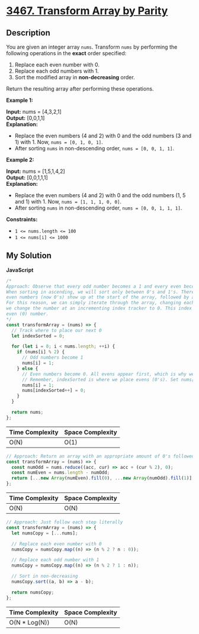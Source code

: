 # [3467. Transform Array by Parity](https://leetcode.com/problems/transform-array-by-parity)

## Description

You are given an integer array `nums`. Transform `nums` by performing the following operations in the **exact** order specified:

1.  Replace each even number with 0.
2.  Replace each odd numbers with 1.
3.  Sort the modified array in **non-decreasing** order.

Return the resulting array after performing these operations.

**Example 1:**

**Input:** nums = \[4,3,2,1\]  
**Output:** \[0,0,1,1\]  
**Explanation:**

- Replace the even numbers (4 and 2) with 0 and the odd numbers (3 and 1) with 1. Now, `nums = [0, 1, 0, 1]`.
- After sorting `nums` in non-descending order, `nums = [0, 0, 1, 1]`.

**Example 2:**

**Input:** nums = \[1,5,1,4,2\]  
**Output:** \[0,0,1,1,1\]  
**Explanation:**

- Replace the even numbers (4 and 2) with 0 and the odd numbers (1, 5 and 1) with 1. Now, `nums = [1, 1, 1, 0, 0]`.
- After sorting `nums` in non-descending order, `nums = [0, 0, 1, 1, 1]`.

**Constraints:**

- `1 <= nums.length <= 100`
- `1 <= nums[i] <= 1000`

## My Solution

**JavaScript**

```js
/*
Approach: Observe that every odd number becomes a 1 and every even becomes a 0.
When sorting in ascending, we will sort only between 0's and 1's. Therefore, all
even numbers (now 0's) show up at the start of the array, followed by all odd numbers (now 1's).
For this reason, we can simply iterate through the array, changing each value to 1 and -- if even --
we change the number at an incrementing index tracker to 0. This index represents the index of the next
even (0) number.
*/
const transformArray = (nums) => {
  // Track where to place our next 0
  let indexSorted = 0;

  for (let i = 0; i < nums.length; ++i) {
    if (nums[i] % 2) {
      // Odd numbers become 1
      nums[i] = 1;
    } else {
      // Even numbers become 0. All evens appear first, which is why we make use of indexSorted.
      // Remember, indexSorted is where we place evens (0's). Set nums[i] to 1 for everything else.
      nums[i] = 1;
      nums[indexSorted++] = 0;
    }
  }

  return nums;
};
```

| Time Complexity | Space Complexity |
| --------------- | ---------------- |
| O(N)            | O(1)             |

```js
// Approach: Return an array with an appropriate amount of 0's followed by 1's
const transformArray = (nums) => {
  const numOdd = nums.reduce((acc, cur) => acc + (cur % 2), 0);
  const numEven = nums.length - numOdd;
  return [...new Array(numEven).fill(0), ...new Array(numOdd).fill(1)];
};
```

| Time Complexity | Space Complexity |
| --------------- | ---------------- |
| O(N)            | O(N)             |

```js
// Approach: Just follow each step literally
const transformArray = (nums) => {
  let numsCopy = [...nums];

  // Replace each even number with 0
  numsCopy = numsCopy.map((n) => (n % 2 ? n : 0));

  // Replace each odd number with 1
  numsCopy = numsCopy.map((n) => (n % 2 ? 1 : n));

  // Sort in non-decreasing
  numsCopy.sort((a, b) => a - b);

  return numsCopy;
};
```

| Time Complexity | Space Complexity |
| --------------- | ---------------- |
| O(N \* Log(N))  | O(N)             |
